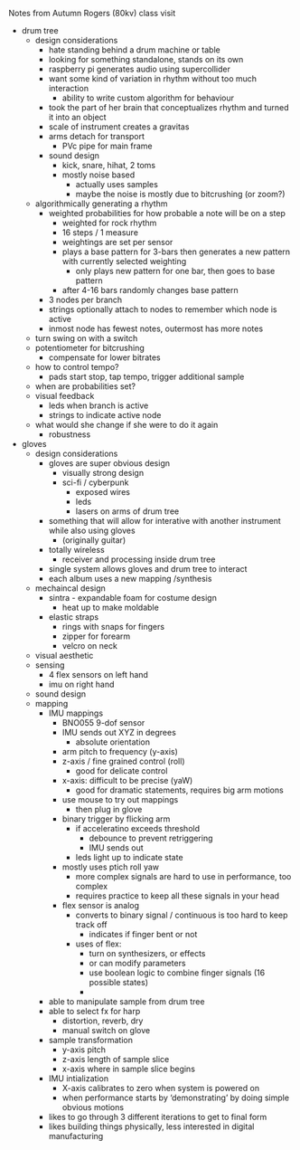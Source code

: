 Notes from Autumn Rogers (80kv) class visit

* drum tree
	* design considerations
		* hate standing behind a drum machine or table
		* looking for something standalone, stands on its own
		* raspberry pi generates audio using supercollider
		* want some kind of variation in rhythm without too much interaction
			* ability to write custom algorithm for behaviour
		* took the part of her brain that conceptualizes rhythm and turned it into an object
		* scale of  instrument creates a gravitas
		* arms detach for transport
			* PVc pipe for main frame
		* sound design
			* kick, snare, hihat, 2 toms
			* mostly noise based
				* actually uses samples
				* maybe the noise is mostly due to bitcrushing (or zoom?)
	* algorithmically generating a rhythm
		* weighted probabilities for how probable a note will be on a step
			* weighted for rock rhythm
			* 16 steps / 1 measure
			* weightings are set per sensor
			* plays a base  pattern for 3-bars then generates a new pattern with currently selected weighting
				* only plays new pattern for one bar, then goes to base pattern
			* after 4-16 bars randomly changes base pattern
		* 3 nodes per branch
		* strings optionally attach to nodes to remember which node is active
		* inmost node has fewest notes, outermost has more notes
	* turn swing on with a switch
	* potentiometer for bitcrushing
		* compensate for lower bitrates
	* how to control tempo?
		* pads start stop, tap tempo, trigger additional sample
	* when are probabilities set?
	* visual feedback
		* leds when branch is active
		* strings to indicate active node
	* what would she change if she were to do it again
		* robustness
* gloves
	* design considerations
		* gloves are super obvious design
			* visually strong design
			* sci-fi / cyberpunk
				* exposed wires
				* leds
				* lasers on arms of drum tree
		* something that will allow for interative with another instrument while also using gloves
			* (originally guitar)
		* totally wireless
			* receiver and processing inside drum tree
		* single system allows gloves and drum tree to interact
		* each album uses a new mapping /synthesis
	* mechaincal design
		* sintra - expandable foam for costume design
			* heat up to make moldable
		* elastic straps
			* rings with snaps for fingers
			* zipper for forearm
			* velcro on neck
	* visual aesthetic
	* sensing
		* 4 flex sensors on left hand
		* imu on right hand
	* sound design
	* mapping
		* IMU mappings
			* BNO055 9-dof sensor
			* IMU sends out XYZ in degrees
				* absolute orientation
			* arm pitch to frequency (y-axis)
			* z-axis / fine grained control (roll)
				* good for delicate control
			* x-axis: difficult to be precise (yaW)
				* good for dramatic statements, requires big arm motions
			* use mouse to try out mappings
				* then plug in glove 
			* binary trigger by flicking arm
				* if acceleratino exceeds threshold
					* debounce to prevent retriggering
					* IMU sends out
				* leds light up to indicate state
			* mostly uses ptich roll yaw
				* more complex signals are hard to use in performance, too complex
				* requires practice to keep all these signals in your head
			* flex sensor is analog
				* converts to binary signal / continuous is too hard to keep track off
					* indicates if finger bent or not
				* uses of flex:
					* turn on synthesizers, or effects
					* or can modify parameters
					* use boolean logic to combine finger signals (16 possible states)
					* 
		* able to manipulate sample from drum tree
		* able to select fx for harp
			* distortion, reverb, dry
			* manual switch on glove
		* sample transformation
			* y-axis pitch
			* z-axis length of sample slice
			* x-axis where in sample slice begins
		* IMU intialization
			* X-axis calibrates to zero when system is powered on
			* when performance starts by ‘demonstrating’ by doing simple obvious motions
		* likes to go through 3 different iterations to get to final form
		* likes building things physically, less interested in digital manufacturing